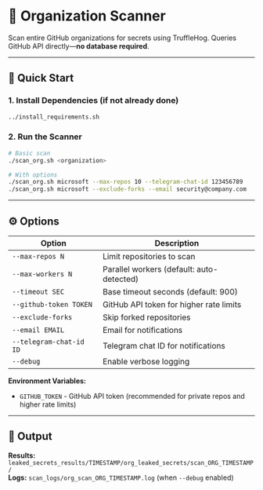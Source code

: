# 🏢 Organization Scanner

Scan entire GitHub organizations for secrets using TruffleHog. Queries GitHub API directly—**no database required**.

---

## 🚀 Quick Start

### 1. Install Dependencies (if not already done)

```bash
../install_requirements.sh
```

### 2. Run the Scanner

```bash
# Basic scan
./scan_org.sh <organization>

# With options
./scan_org.sh microsoft --max-repos 10 --telegram-chat-id 123456789
./scan_org.sh microsoft --exclude-forks --email security@company.com
```

---

## ⚙️ Options

| Option | Description |
|--------|-------------|
| `--max-repos N` | Limit repositories to scan |
| `--max-workers N` | Parallel workers (default: auto-detected) |
| `--timeout SEC` | Base timeout seconds (default: 900) |
| `--github-token TOKEN` | GitHub API token for higher rate limits |
| `--exclude-forks` | Skip forked repositories |
| `--email EMAIL` | Email for notifications |
| `--telegram-chat-id ID` | Telegram chat ID for notifications |
| `--debug` | Enable verbose logging |

**Environment Variables:**
- `GITHUB_TOKEN` - GitHub API token (recommended for private repos and higher rate limits)

---

## 📂 Output

**Results:** `leaked_secrets_results/TIMESTAMP/org_leaked_secrets/scan_ORG_TIMESTAMP/`  
**Logs:** `scan_logs/org_scan_ORG_TIMESTAMP.log` (when `--debug` enabled)